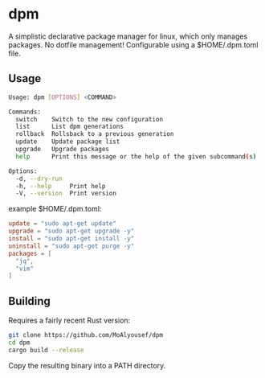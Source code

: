 # dpm

A simplistic declarative package manager for linux, which only manages packages. No dotfile management!
Configurable using a $HOME/.dpm.toml file.

## Usage
```bash
Usage: dpm [OPTIONS] <COMMAND>

Commands:
  switch    Switch to the new configuration
  list      List dpm generations
  rollback  Rollsback to a previous generation
  update    Update package list
  upgrade   Upgrade packages
  help      Print this message or the help of the given subcommand(s)

Options:
  -d, --dry-run  
  -h, --help     Print help
  -V, --version  Print version
```

example $HOME/.dpm.toml:
```toml
update = "sudo apt-get update"
upgrade = "sudo apt-get upgrade -y"
install = "sudo apt-get install -y"
uninstall = "sudo apt-get purge -y"
packages = [
  "jq",
  "vim"
]
```

## Building
Requires a fairly recent Rust version:
```bash
git clone https://github.com/MoAlyousef/dpm
cd dpm
cargo build --release
```

Copy the resulting binary into a PATH directory.
